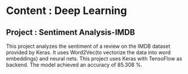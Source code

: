 # Content : Deep Learning
## Project : Sentiment Analysis-IMDB

This project analyzes the sentiment of a review on the IMDB dataset provided by Keras. It uses Word2Vec(to vectorize the data into word embeddings) and neural nets. This project uses Keras with TensoFlow as backend. 
The model achieved an accuracy of 85.308 %.
